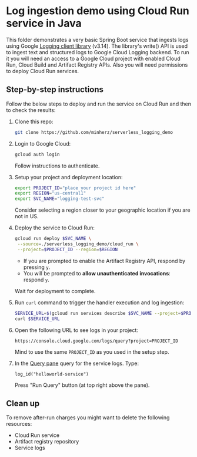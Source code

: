 # Log ingestion demo using Cloud Run service in Java

This folder demonstrates a very basic Spring Boot service that ingests logs using Google [Logging client library][1] (v3.14).
The library's write() API is used to ingest text and structured logs to Google Cloud Logging backend.
To run it you will need an access to a Google Cloud project with enabled Cloud Run, Cloud Build and Artifact Registry APIs.
Also you will need permissions to deploy Cloud Run services.

## Step-by-step instructions

Follow the below steps to deploy and run the service on Cloud Run and then to check the results:

1. Clone this repo:

   ```bash
   git clone https://github.com/minherz/serverless_logging_demo
   ```

1. Login to Google Cloud:

   ```bash
   gcloud auth login
   ```

   Follow instructions to authenticate.

1. Setup your project and deployment location:

   ```bash
   export PROJECT_ID="place your project id here"
   export REGION="us-central1"
   export SVC_NAME="logging-test-svc"
   ```

   Consider selecting a region closer to your geographic location if you are not in US.

1. Deploy the service to Cloud Run:

   ```bash
   gcloud run deploy $SVC_NAME \
    --source=./serverless_logging_demo/cloud_run \
    --project=$PROJECT_ID --region=$REGION
   ```

   * If you are prompted to enable the Artifact Registry API, respond by pressing `y`.
   * You will be prompted to **allow unauthenticated invocations**: respond `y`.

   Wait for deployment to complete.

1. Run `curl` command to trigger the handler execution and log ingestion:

   ```bash
   SERVICE_URL=$(gcloud run services describe $SVC_NAME --project=$PROJECT_ID --region=$REGION --format="value(status.url)")
   curl $SERVICE_URL 
   ```

1. Open the following URL to see logs in your project:

   ```terminal
   https://console.cloud.google.com/logs/query?project=PROJECT_ID
   ```

   Mind to use the same `PROJECT_ID` as you used in the setup step.

1. In the [Query pane][2] query for the service logs. Type:

   ```terminal
   log_id("helloworld-service")
   ```

   Press "Run Query" button (at top right above the pane).

## Clean up

To remove after-run charges you might want to delete the following resources:

* Cloud Run service
* Artifact registry repository
* Service logs

[1]: https://cloud.google.com/logging/docs/reference/libraries
[2]: https://cloud.google.com/logging/docs/view/logs-explorer-interface#query-builder
